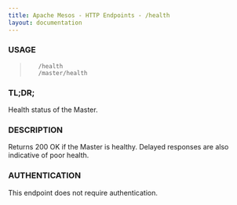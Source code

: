 ```yaml
---
title: Apache Mesos - HTTP Endpoints - /health
layout: documentation
---
```

<!--- This is an automatically generated file. DO NOT EDIT! --->

### USAGE ###
>        /health
>        /master/health

### TL;DR; ###
Health status of the Master.

### DESCRIPTION ###
Returns 200 OK if the Master is healthy.
Delayed responses are also indicative of poor health.


### AUTHENTICATION ###
This endpoint does not require authentication.